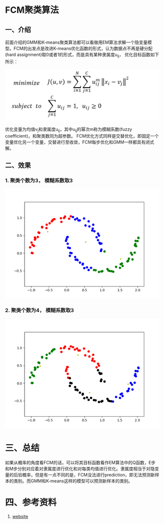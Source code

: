 # FCM聚类算法
## 一、介绍
前面介绍的GMM和K-means聚类算法都可以看做用EM算法求解一个隐变量模型。FCM的出发点是改进K-means优化函数的形式，认为数据点不再是硬分配(hard assignment)取0或者1的形式，而是具有某种隶属度u<sub>ij</sub>，
优化目标函数如下所示：

![FCM loss function](resources/FCM_loss_function.jpg)

优化变量为均值v<sub>j</sub>和隶属度u<sub>ij</sub>，其中u<sub>ij</sub>的幂次m称为模糊系数(fuzzy coefficient)，和聚类数同为超参数。
FCM优化方式同样是交替优化，即固定一个变量优化另一个变量，交替进行至收敛，FCM每步优化和GMM一样都具有闭式解。

## 二、效果
### 1. 聚类个数为3， 模糊系数取3

![FCM_3.png](result/FCM_3.png)

### 2. 聚类个数为4， 模糊系数取3

![FCM_4.png](result/FCM_4.png)

# 三、总结
如果从概率的角度看FCM的话，可以将其目标函数看作EM算法中的Q函数，E步和M步分别对应着对隶属度进行优化和对每类均值进行优化。隶属度相当于对隐变量的后验概率，但是有一点不同的是，FCM没法进行prediction，即无法预测新样本的类别。而GMM和K-means这样的模型可以预测新样本的类别。

# 四、参考资料
1. [website](https://zhuanlan.zhihu.com/p/85244505)
